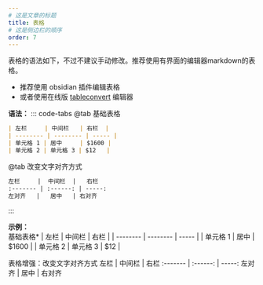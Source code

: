 ```yaml
---
# 这是文章的标题
title: 表格
# 这是侧边栏的顺序
order: 7
---
```

表格的语法如下，不过不建议手动修改。推荐使用有界面的编辑器markdown的表格。
- 推荐使用 obsidian 插件编辑表格
- 或者使用在线版 [tableconvert](https://tableconvert.com/) 编辑器

**语法：**
::: code-tabs
@tab 基础表格
```markdown
| 左栏     | 中间栏   | 右栏  |
| -------- | -------- | ----- |
| 单元格 1 | 居中     | $1600 |
| 单元格 2 | 单元格 3 | $12   |
```
@tab 改变文字对齐方式
```markdown
左栏     |  中间栏  |   右栏 
:------- | :------: | -----: 
左对齐   |   居中   | 右对齐
```
:::

**示例：**  
基础表格*
| 左栏     | 中间栏   | 右栏  |
| -------- | -------- | ----- |
| 单元格 1 | 居中     | $1600 |
| 单元格 2 | 单元格 3 | $12   |

表格增强：改变文字对齐方式
左栏     |  中间栏  |   右栏 
:------- | :------: | -----: 
左对齐   |   居中   | 右对齐

